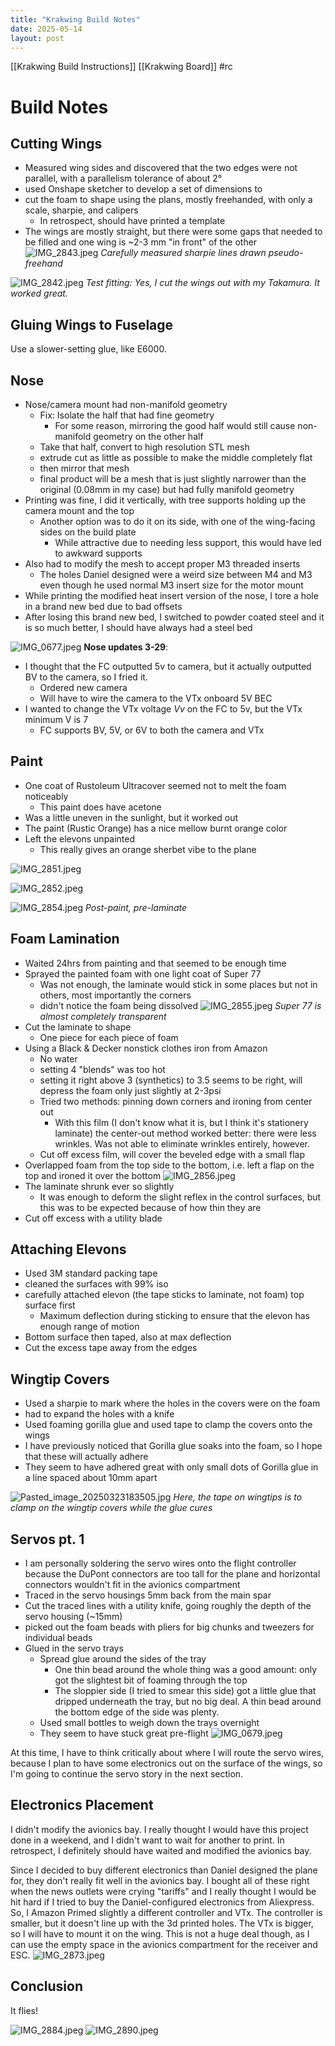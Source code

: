 ```yaml
---
title: "Krakwing Build Notes"
date: 2025-05-14
layout: post
---
```

[[Krakwing Build Instructions]]
[[Krakwing Board]]
#rc
# Build Notes
## Cutting Wings
- Measured wing sides and discovered that the two edges were not parallel, with a parallelism tolerance of about 2°
- used Onshape sketcher to develop a set of dimensions to 
- cut the foam to shape using the plans, mostly freehanded, with only a scale, sharpie, and calipers
	- In retrospect, should have printed a template 
- The wings are mostly straight, but there were some gaps that needed to be filled and one wing is ~2-3 mm "in front" of the other
![IMG_2843.jpeg](/assets/IMG_2843.jpeg)
*Carefully measured sharpie lines drawn pseudo-freehand*

![IMG_2842.jpeg](/assets/IMG_2842.jpeg)
*Test fitting: Yes, I cut the wings out with my Takamura. It worked great.*
## Gluing Wings to Fuselage
Use a slower-setting glue, like E6000.

## Nose
- Nose/camera mount had non-manifold geometry
	- Fix: Isolate the half that had fine geometry
		- For some reason, mirroring the good half would still cause non-manifold geometry on the other half
	- Take that half, convert to high resolution STL mesh
	- extrude cut as little as possible to make the middle completely flat
	- then mirror that mesh
	- final product will be a mesh that is just slightly narrower than the original (0.08mm in my case) but had fully manifold geometry
- Printing was fine, I did it vertically, with tree supports holding up the camera mount and the top 
	- Another option was to do it on its side, with one of the wing-facing sides on the build plate
		- While attractive due to needing less support, this would have led to awkward supports
- Also had to modify the mesh to accept proper M3 threaded inserts
	- The holes Daniel designed were a weird size between M4 and M3 even though he used normal M3 insert size for the motor mount
- While printing the modified heat insert version of the nose, I tore a hole in a brand new bed due to bad offsets
- After losing this brand new bed, I switched to powder coated steel and it is so much better, I should have always had a steel bed

![IMG_0677.jpeg](/assets/IMG_0677.jpeg)
**Nose updates 3-29**:
- I thought that the FC outputted 5v to camera, but it actually outputted BV to the camera, so I fried it. 
	- Ordered new camera
	- Will have to wire the camera to the VTx onboard 5V BEC
- I wanted to change the VTx voltage *Vv* on the FC to 5v, but the VTx minimum V is 7
	- FC supports BV, 5V, or 6V to both the camera and VTx
## Paint
- One coat of Rustoleum Ultracover seemed not to melt the foam noticeably
	- This paint does have acetone
- Was a little uneven in the sunlight, but it worked out
- The paint (Rustic Orange) has a nice mellow burnt orange color
- Left the elevons unpainted
	- This really gives an orange sherbet vibe to the plane

![IMG_2851.jpeg](/assets/IMG_2851.jpeg)

![IMG_2852.jpeg](/assets/IMG_2852.jpeg)

![IMG_2854.jpeg](/assets/IMG_2854.jpeg)
*Post-paint, pre-laminate*
## Foam Lamination
- Waited 24hrs from painting and that seemed to be enough time
- Sprayed the painted foam with one light coat of Super 77
	- Was not enough, the laminate would stick in some places but not in others, most importantly the corners
	- didn't notice the foam being dissolved 
![IMG_2855.jpeg](/assets/IMG_2855.jpeg)
*Super 77 is almost completely transparent*
- Cut the laminate to shape
	- One piece for each piece of foam
- Using a Black & Decker nonstick clothes iron from Amazon
	- No water
	- setting 4 "blends" was too hot
	- setting it right above 3 (synthetics) to 3.5 seems to be right, will depress the foam only just slightly at 2-3psi
	- Tried two methods: pinning down corners and ironing from center out
		- With this film (I don't know what it is, but I think it's stationery laminate) the center-out method worked better: there were less wrinkles. Was not able to eliminate wrinkles entirely, however.
	- Cut off excess film, will cover the beveled edge with a small flap
- Overlapped foam from the top side to the bottom, i.e. left a flap on the top and ironed it over the bottom
![IMG_2856.jpeg](/assets/IMG_2856.jpeg)
- The laminate shrunk ever so slightly
	- It was enough to deform the slight reflex in the control surfaces, but this was to be expected because of how thin they are
- Cut off excess with a utility blade
## Attaching Elevons
- Used 3M standard packing tape
- cleaned the surfaces with 99% iso
- carefully attached elevon (the tape sticks to laminate, not foam) top surface first
	- Maximum deflection during sticking to ensure that the elevon has enough range of motion
- Bottom surface then taped, also at max deflection
- Cut the excess tape away from the edges

## Wingtip Covers
- Used a sharpie to mark where the holes in the covers were on the foam
- had to expand the holes with a knife
- Used foaming gorilla glue and used tape to clamp the covers onto the wings
- I have previously noticed that Gorilla glue soaks into the foam, so I hope that these will actually adhere
- They seem to have adhered great with only small dots of Gorilla glue in a line spaced about 10mm apart

![Pasted_image_20250323183505.jpg](/assets/Pasted_image_20250323183505.jpg)
*Here, the tape on wingtips is to clamp on the wingtip covers while the glue cures*
## Servos pt. 1
- I am personally soldering the servo wires onto the flight controller because the DuPont connectors are too tall for the plane and horizontal connectors wouldn't fit in the avionics compartment
- Traced in the servo housings 5mm back from the main spar
- Cut the traced lines with a utility knife, going roughly the depth of the servo housing (~15mm)
- picked out the foam beads with pliers for big chunks and tweezers for individual beads
- Glued in the servo trays
	- Spread glue around the sides of the tray
		- One thin bead around the whole thing was a good amount: only got the slightest bit of foaming through the top
		- The sloppier side (I tried to smear this side) got a little glue that dripped underneath the tray, but no big deal. A thin bead around the bottom edge of the side was plenty.
	- Used small bottles to weigh down the trays overnight
	- They seem to have stuck great pre-flight
![IMG_0679.jpeg](/assets/IMG_0679.jpeg)

At this time, I have to think critically about where I will route the servo wires, because I plan to have some electronics out on the surface of the wings, so I'm going to continue the servo story in the next section.

## Electronics Placement

I didn't modify the avionics bay. I really thought I would have this project done in a weekend, and I didn't want to wait for another to print. In retrospect, I definitely should have waited and modified the avionics bay. 

Since I decided to buy different electronics than Daniel designed the plane for, they don't really fit well in the avionics bay. I bought all of these right when the news outlets were crying "tariffs" and I really thought I would be hit hard if I tried to buy the Daniel-configured electronics from Aliexpress. So, I Amazon Primed slightly a different controller and VTx. The controller is smaller, but it doesn't line up with the 3d printed holes. The VTx is bigger, so I will have to mount it on the wing. This is not a huge deal though, as I can use the empty space in the avionics compartment for the receiver and ESC. 
![IMG_2873.jpeg](/assets/IMG_2873.jpeg)

## Conclusion
It flies!

![IMG_2884.jpeg](/assets/IMG_2884.jpeg)
![IMG_2890.jpeg](/assets/IMG_2890.jpeg)